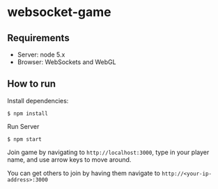 # websocket-game

## Requirements

 - Server: node 5.x
 - Browser: WebSockets and WebGL

## How to run

Install dependencies:

    $ npm install

Run Server

    $ npm start

Join game by navigating to `http://localhost:3000`, type in your player name, and use arrow keys to move around.

You can get others to join by having them navigate to `http://<your-ip-address>:3000`
